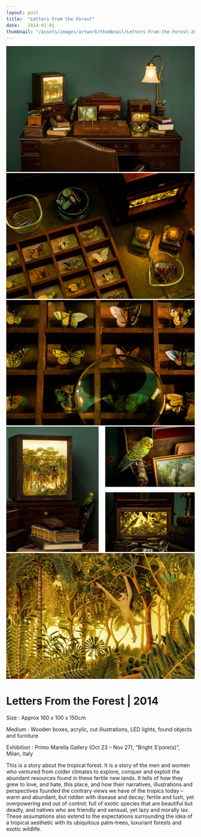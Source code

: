 ```yaml
---
layout: post
title:  "Letters From the Forest"
date:   2014-01-01
thumbnail: "/assets/images/artwork/thumbnail/Letters-From-the-Forest-2014.jpg"
---
```


![My image Name](/assets/images/artwork/Letters-From-the-Forest_01.jpg)
![My image Name](/assets/images/artwork/Letters-From-the-Forest_02.jpg)
![My image Name](/assets/images/artwork/Letters-From-the-Forest_03.jpg)
![My image Name](/assets/images/artwork/Letters-From-the-Forest_04.jpg)
![My image Name](/assets/images/artwork/Letters-From-the-Forest_05.jpg)

# Letters From the Forest | 2014

Size
: Approx 160 x 100 x 150cm

Medium
: Wooden boxes, acrylic, cut illustrations, LED lights, found objects and furniture

Exhibition
: Primo Marella Gallery (Oct 23 – Nov 27), “Bright S’pore(s)”, Milan, Italy

This is a story about the tropical forest. It is a story of the men and women who ventured from colder climates to explore, conquer and exploit the abundant resources found in these fertile new lands. It tells of how they grew to love, and hate, this place, and how their narratives, illustrations and perspectives founded the contrary views we have of the tropics today – warm and abundant, but ridden with disease and decay; fertile and lush, yet overpowering and out of control; full of exotic species that are beautiful but deadly, and natives who are friendly and sensual, yet lazy and morally lax. These assumptions also extend to the expectations surrounding the idea of a tropical aesthetic with its ubiquitous palm-trees, luxuriant forests and exotic wildlife.
